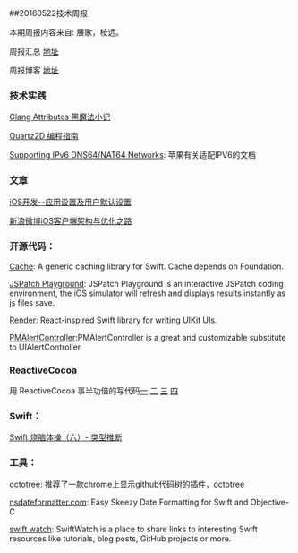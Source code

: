 
##20160522技术周报

本期周报内容来自: 展歌，桉远。

周报汇总 [地址](https://github.com/BaiduHiDeviOS/iOS-Tech-Weekly)

周报博客 [地址](http://baiduhidevios.github.io/)

### 技术实践

[Clang Attributes 黑魔法小记](http://blog.sunnyxx.com/2016/05/14/clang-attributes/)

[Quartz2D 编程指南](http://xuyafei.cn/post/cocoatouch/quartz2d-bian-cheng-zhi-nan-gai-lan-tu-xing-shang-xia-wen-lu-jing-yan-se-yu-yan-se-kong-jian)

[Supporting IPv6 DNS64/NAT64 Networks](https://developer.apple.com/library/mac/documentation/NetworkingInternetWeb/Conceptual/NetworkingOverview/UnderstandingandPreparingfortheIPv6Transition/UnderstandingandPreparingfortheIPv6Transition.html#//apple_ref/doc/uid/TP40010220-CH213-SW1): 苹果有关适配IPV6的文档

### 文章
[iOS开发--应用设置及用户默认设置](http://www.cnblogs.com/azuo/p/5090718.html?utm_source=tuicool&utm_medium=referral)

[新浪微博iOS客户端架构与优化之路](http://mp.weixin.qq.com/s?__biz=MzA3ODg4MDk0Ng==&mid=2651112273&idx=1&sn=893a66a04e541a99b7bc4d7cf227e2f7#rd)

### 开源代码：

[Cache](https://github.com/soffes/Cache): A generic caching library for Swift. Cache depends on Foundation.

[JSPatch Playground](https://github.com/bang590/JSPatch/tree/master/Demo/iOSPlayground): JSPatch Playground is an interactive JSPatch coding environment, the iOS simulator will refresh and displays results instantly as js files save.

[Render](https://github.com/alexdrone/Render): React-inspired Swift library for writing UIKit UIs.

[PMAlertController](https://github.com/Codeido/PMAlertController):PMAlertController is a great and customizable substitute to UIAlertController


### ReactiveCocoa
用 ReactiveCocoa 事半功倍的写代码[一](http://fengjian0106.github.io/2016/04/17/The-Power-Of-Composition-In-FRP-Part-1/) [二](http://fengjian0106.github.io/2016/04/26/The-Power-Of-Composition-In-FRP-Part-2/) [三](http://fengjian0106.github.io/2016/04/28/The-Power-Of-Composition-In-FRP-Part-3/) [四](http://fengjian0106.github.io/2016/05/03/The-Power-Of-Composition-In-FRP-Part-4/)

### Swift：

[Swift 烧脑体操（六）- 类型推断](http://blog.devtang.com/2016/05/22/swift-gym-6-type-infer/)

### 工具：

[octotree](https://chrome.google.com/webstore/detail/octotree/bkhaagjahfmjljalopjnoealnfndnagc/related?utm_source=chrome-ntp-icon): 推荐了一款chrome上显示github代码树的插件，octotree 

[nsdateformatter.com](http://nsdateformatter.com/): Easy Skeezy Date Formatting for Swift and Objective-C

[swift watch](http://swiftwatch.net/): SwiftWatch is a place to share links to interesting Swift resources like tutorials, blog posts, GitHub projects or more.
